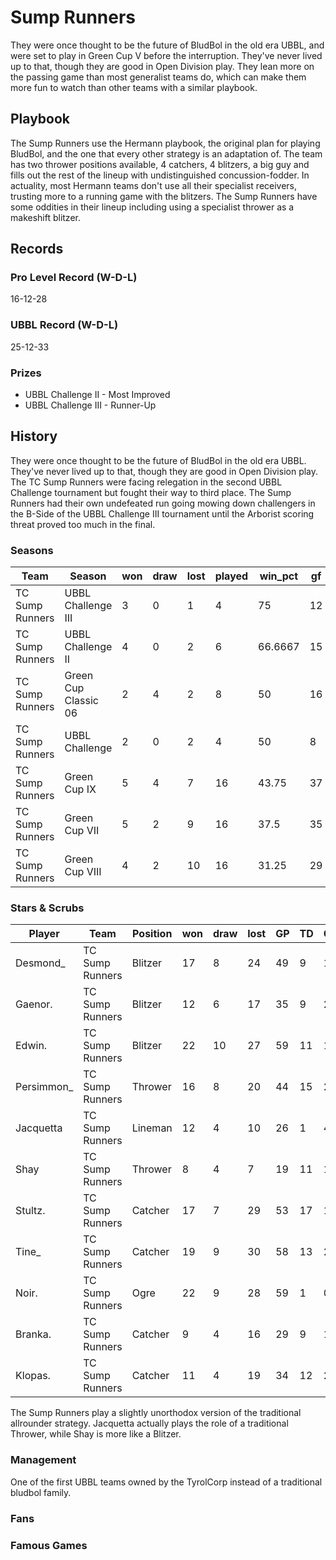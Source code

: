 # Sump Runners

They were once thought to be the future of BludBol in the old era UBBL, and were set to play in Green Cup V before the interruption. They've never lived up to that, though they are good in Open Division play. They lean more on the passing game than most generalist teams do, which can make them more fun to watch than other teams with a similar playbook.

## Playbook

The Sump Runners use the Hermann playbook, the original plan for playing BludBol, and the one that every other strategy is an adaptation of. The team has two thrower positions available, 4 catchers, 4 blitzers, a big guy and fills out the rest of the lineup with undistinguished concussion-fodder. In actuality, most Hermann teams don't use all their specialist receivers, trusting more to a running game with the blitzers. The Sump Runners have some oddities in their lineup including using a specialist thrower as a makeshift blitzer.

## Records

### Pro Level Record (W-D-L)

16-12-28

### UBBL Record (W-D-L)

25-12-33

### Prizes

* UBBL Challenge II - Most Improved
* UBBL Challenge III - Runner-Up

## History

They were once thought to be the future of BludBol in the old era UBBL. They've never lived up to that, though they are good in Open Division play. The TC Sump Runners were facing relegation in the second UBBL Challenge tournament but fought their way to third place. The Sump Runners had their own undefeated run going mowing down challengers in the B-Side of the UBBL Challenge III tournament until the Arborist scoring threat proved too much in the final.

### Seasons

| Team            | Season               | won  | draw | lost | played | win_pct | gf   | ga   | cas  | tcdiff | ff   |
|-----------------|----------------------|------|------|------|--------|---------|------|------|------|--------|------|
| TC Sump Runners | UBBL Challenge III   |    3 |    0 |    1 |      4 |      75 |   12 |    8 |    8 |     -2 |    3 |
| TC Sump Runners | UBBL Challenge II    |    4 |    0 |    2 |      6 | 66.6667 |   15 |    9 |   11 |      2 |    3 |
| TC Sump Runners | Green Cup Classic 06 |    2 |    4 |    2 |      8 |      50 |   16 |   15 |   11 |      0 |   -3 |
| TC Sump Runners | UBBL Challenge       |    2 |    0 |    2 |      4 |      50 |    8 |   10 |    4 |      0 |   -1 |
| TC Sump Runners | Green Cup IX         |    5 |    4 |    7 |     16 |   43.75 |   37 |   38 |   33 |      7 |   -2 |
| TC Sump Runners | Green Cup VII        |    5 |    2 |    9 |     16 |    37.5 |   35 |   39 |   24 |      7 |    2 |
| TC Sump Runners | Green Cup VIII       |    4 |    2 |   10 |     16 |   31.25 |   29 |   40 |   31 |      5 |   -2 |

### Stars & Scrubs

| Player     | Team            | Position | won  | draw | lost | GP   | TD   | Comp | Ints | BH   | SI   | Ki   | MVP  | SPP  |
|------------|-----------------|----------|------|------|------|------|------|------|------|------|------|------|------|------|
| Desmond_   | TC Sump Runners | Blitzer  |   17 |    8 |   24 |   49 |    9 |    1 |    2 |   15 |   10 |    1 |    2 |   94 |
| Gaenor.    | TC Sump Runners | Blitzer  |   12 |    6 |   17 |   35 |    9 |   27 |    7 |    1 |    1 |    0 |    4 |   92 |
| Edwin.     | TC Sump Runners | Blitzer  |   22 |   10 |   27 |   59 |   11 |    1 |    0 |   13 |    8 |    3 |    2 |   92 |
| Persimmon_ | TC Sump Runners | Thrower  |   16 |    8 |   20 |   44 |   15 |   27 |    0 |    2 |    0 |    0 |    3 |   91 |
| Jacquetta  | TC Sump Runners | Lineman  |   12 |    4 |   10 |   26 |    1 |   45 |    2 |    1 |    0 |    1 |    7 |   91 |
| Shay       | TC Sump Runners | Thrower  |    8 |    4 |    7 |   19 |   11 |   18 |    0 |    0 |    0 |    1 |    4 |   73 |
| Stultz.    | TC Sump Runners | Catcher  |   17 |    7 |   29 |   53 |   17 |    1 |    1 |    1 |    0 |    0 |    2 |   66 |
| Tine_      | TC Sump Runners | Catcher  |   19 |    9 |   30 |   58 |   13 |    2 |    0 |    1 |    0 |    0 |    4 |   63 |
| Noir.      | TC Sump Runners | Ogre     |   22 |    9 |   28 |   59 |    1 |    0 |    1 |   10 |    5 |    0 |    4 |   55 |
| Branka.    | TC Sump Runners | Catcher  |    9 |    4 |   16 |   29 |    9 |    1 |    1 |    1 |    0 |    0 |    3 |   47 |
| Klopas.    | TC Sump Runners | Catcher  |   11 |    4 |   19 |   34 |   12 |    2 |    0 |    0 |    0 |    0 |    1 |   43 |

The Sump Runners play a slightly unorthodox version of the traditional allrounder strategy. Jacquetta actually plays the role of a traditional Thrower, while Shay is more like a Blitzer.

### Management

One of the first UBBL teams owned by the TyrolCorp instead of a traditional bludbol family.

### Fans

### Famous Games
